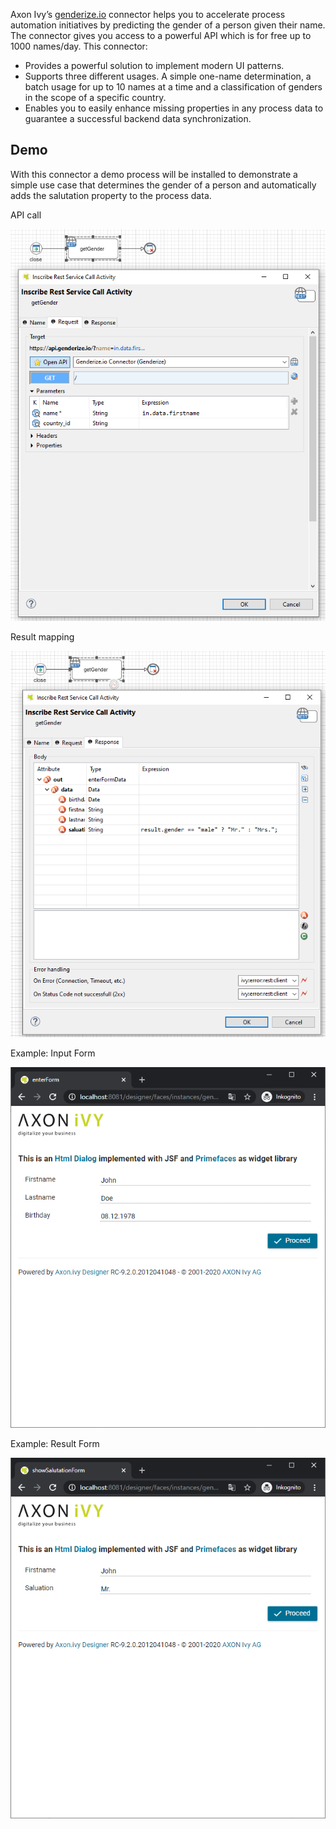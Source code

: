 Axon Ivy’s [genderize.io](https://genderize.io) connector helps you to accelerate process automation initiatives by predicting the gender of a person given their name. The connector gives you access to a powerful API which is for free up to 1000 names/day. This connector:

- Provides a powerful solution to implement modern UI patterns.
- Supports three different usages. A simple one-name determination, a batch usage for up to 10 names at a time and a classification of genders in the scope of a specific country.
- Enables you to easily enhance missing properties in any process data to guarantee a successful backend data synchronization.


## Demo

With this connector a demo process will be installed to demonstrate a simple use case that determines the gender of a person and automatically adds the salutation property to the process data.

API call

![gender-request](doc/img/genderRequestInscribe.png)

Result mapping

![gender-response](doc/img/genderResponseInscribe.png)

Example: Input Form

![form-in](doc/img/genderDialogIn.png)

Example: Result Form

![from-result](doc/img/genderDialogResult.png)

